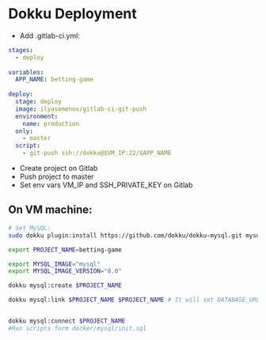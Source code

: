 # Dokku Deployment

- Add .gitlab-ci.yml:
```yaml
stages:
  - deploy
  
variables:
  APP_NAME: betting-game
  
deploy:
  stage: deploy
  image: ilyasemenov/gitlab-ci-git-push
  environment:
    name: production
  only:
    - master
  script:
    - git-push ssh://dokku@$VM_IP:22/$APP_NAME
```

- Create project on Gitlab
- Push project to master
- Set env vars VM_IP and SSH_PRIVATE_KEY on Gitlab

## On VM machine:
```bash
# Set MySQL:
sudo dokku plugin:install https://github.com/dokku/dokku-mysql.git mysql

export PROJECT_NAME=betting-game

export MYSQL_IMAGE="mysql"
export MYSQL_IMAGE_VERSION="8.0"

dokku mysql:create $PROJECT_NAME

dokku mysql:link $PROJECT_NAME $PROJECT_NAME # It will set DATABASE_URL env var in the project


dokku mysql:connect $PROJECT_NAME 
#Run scripts form docker/mysql/init.sql

```